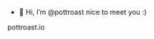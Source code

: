 - 👋 Hi, I’m @pottroast nice to meet you :)

pottroast.io

<!---
pottroast/pottroast is a ✨ special ✨ repository because its `README.md` (this file) appears on your GitHub profile.
You can click the Preview link to take a look at your changes.
--->
